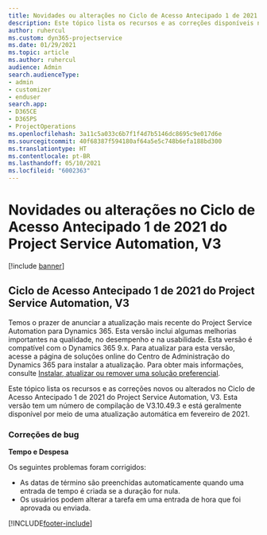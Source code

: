 ```yaml
---
title: Novidades ou alterações no Ciclo de Acesso Antecipado 1 de 2021 do Project Service Automation, V3
description: Este tópico lista os recursos e as correções disponíveis no Ciclo de Acesso Antecipado 1 de 2021 do Project Service Automation, V3.
author: ruhercul
ms.custom: dyn365-projectservice
ms.date: 01/29/2021
ms.topic: article
ms.author: ruhercul
audience: Admin
search.audienceType:
- admin
- customizer
- enduser
search.app:
- D365CE
- D365PS
- ProjectOperations
ms.openlocfilehash: 3a11c5a033c6b7f1f4d7b5146dc8695c9e017d6e
ms.sourcegitcommit: 40f68387f594180af64a5e5c748b6efa188bd300
ms.translationtype: HT
ms.contentlocale: pt-BR
ms.lasthandoff: 05/10/2021
ms.locfileid: "6002363"
---
```

# <a name="whats-new-or-changed-in-project-service-automation-early-access-wave-1-2021-v3"></a>Novidades ou alterações no Ciclo de Acesso Antecipado 1 de 2021 do Project Service Automation, V3

[!include [banner](../includes/psa-now-project-operations.md)]

## <a name="project-service-automation-early-access-wave-1-2021-v3"></a>Ciclo de Acesso Antecipado 1 de 2021 do Project Service Automation, V3

Temos o prazer de anunciar a atualização mais recente do Project Service Automation para Dynamics 365. Esta versão inclui algumas melhorias importantes na qualidade, no desempenho e na usabilidade. Esta versão é compatível com o Dynamics 365 9.x. Para atualizar para esta versão, acesse a página de soluções online do Centro de Administração do Dynamics 365 para instalar a atualização. Para obter mais informações, consulte [Instalar, atualizar ou remover uma solução preferencial](/power-platform/admin/install-remove-preferred-solution).

Este tópico lista os recursos e as correções novos ou alterados no Ciclo de Acesso Antecipado 1 de 2021 do Project Service Automation, V3. Esta versão tem um número de compilação de V3.10.49.3 e está geralmente disponível por meio de uma atualização automática em fevereiro de 2021.


### <a name="bug-fixes"></a>Correções de bug

**Tempo e Despesa**

Os seguintes problemas foram corrigidos:

- As datas de término são preenchidas automaticamente quando uma entrada de tempo é criada se a duração for nula.
- Os usuários podem alterar a tarefa em uma entrada de hora que foi aprovada ou enviada.


[!INCLUDE[footer-include](../includes/footer-banner.md)]